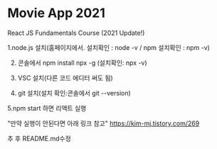 # Movie App 2021

React JS Fundamentals Course (2021 Update!)

1.node.js 설치(홈페이지에서. 설치확인 : node -v / npm 설치확인 : npm -v)

2. 콘솔에서 npm install npx -g (설치확인: npx -v)

3. VSC 설치(다른 코드 에디터 써도 됨)

4. git 설치(설치 확인:콘솔에서 git --version) 

5.npm start 하면 리액트 실행

"만약 실행이 안된다면 아래 링크 참고"
https://kim-mj.tistory.com/269


추 후 README.md수정 
